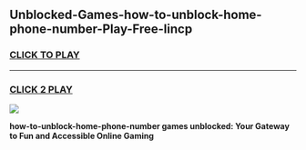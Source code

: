 
## Unblocked-Games-how-to-unblock-home-phone-number-Play-Free-lincp
<h3>
<a href="https://premium76.site?title=how-to-unblock-home-phone-number&ref=21A">CLICK TO PLAY</a></h3>
<hr>

<h3>
<a href="https://premium76.site?title=how-to-unblock-home-phone-number&ref=21A">CLICK 2 PLAY</a>
  
</h3>

<a href="https://premium76.site?title=how-to-unblock-home-phone-number&ref=21A"><img src="https://clearcache.store/games.png"></a>


**how-to-unblock-home-phone-number games unblocked: Your Gateway to Fun and Accessible Online Gaming**
